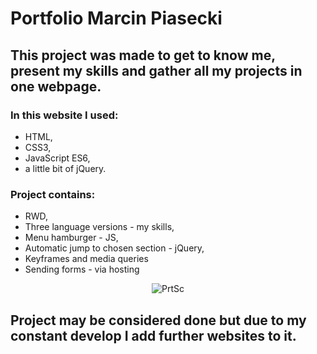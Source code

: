 # Portfolio Marcin Piasecki

## This project was made to get to know me, present my skills and gather all my projects in one webpage.

### In this website I used:
* HTML, 
* CSS3, 
* JavaScript ES6,
* a little bit of jQuery. 


### Project contains:
* RWD,
* Three language versions - my skills,
* Menu hamburger - JS,
* Automatic jump to chosen section - jQuery,
* Keyframes and media queries
* Sending forms - via hosting

<p align="center">
  <img src="https://i.ibb.co/59VQv2W/portfolio.jpgg" alt="PrtSc"/>
</p>

## Project may be considered done but due to my constant develop I add further websites to it.

